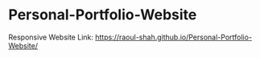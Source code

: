 # Personal-Portfolio-Website
Responsive Website
Link: https://raoul-shah.github.io/Personal-Portfolio-Website/
